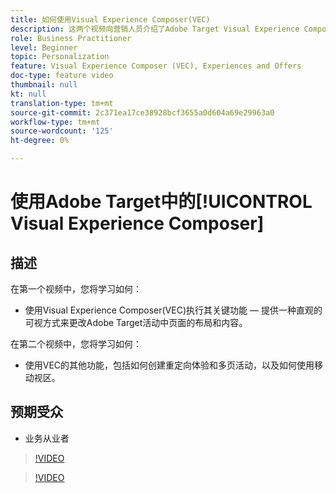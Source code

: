 ```yaml
---
title: 如何使用Visual Experience Composer(VEC)
description: 这两个视频向营销人员介绍了Adobe Target Visual Experience Composer(VEC)。 观看这些视频，了解如何使用VEC创建活动。
role: Business Practitioner
level: Beginner
topic: Personalization
feature: Visual Experience Composer (VEC), Experiences and Offers
doc-type: feature video
thumbnail: null
kt: null
translation-type: tm+mt
source-git-commit: 2c371ea17ce38928bcf3655a0d604a69e29963a0
workflow-type: tm+mt
source-wordcount: '125'
ht-degree: 0%

---
```



# 使用Adobe Target中的[!UICONTROL  Visual Experience Composer]

## 描述

在第一个视频中，您将学习如何：

* 使用Visual Experience Composer(VEC)执行其关键功能 — 提供一种直观的可视方式来更改Adobe Target活动中页面的布局和内容。

在第二个视频中，您将学习如何：

* 使用VEC的其他功能，包括如何创建重定向体验和多页活动，以及如何使用移动视区。

## 预期受众

* 业务从业者

>[!VIDEO](https://video.tv.adobe.com/v/17399/?quality=12)

>[!VIDEO](https://video.tv.adobe.com/v/17401/?quality=12)
